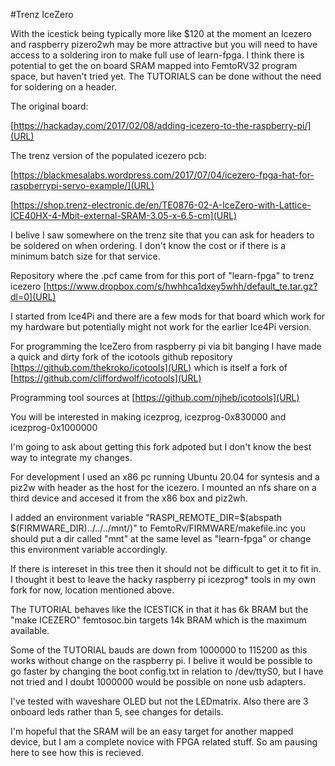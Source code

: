 #Trenz IceZero

With the icestick being typically more like $120 at the moment an Icezero and raspberry pizero2wh may be more attractive but you will need to have access to a soldering iron to make full use of learn-fpga. I think there is potential to get the on board SRAM mapped into FemtoRV32 program space, but haven't tried yet. The TUTORIALS can be done without the need for soldering on a header.


The original board:

[https://hackaday.com/2017/02/08/adding-icezero-to-the-raspberry-pi/](URL)


The trenz version of the populated icezero pcb:

[https://blackmesalabs.wordpress.com/2017/07/04/icezero-fpga-hat-for-raspberrypi-servo-example/](URL)

[https://shop.trenz-electronic.de/en/TE0876-02-A-IceZero-with-Lattice-ICE40HX-4-Mbit-external-SRAM-3.05-x-6.5-cm](URL)


I belive I saw somewhere on the trenz site that you can ask for headers to be soldered on when ordering. I don't know the cost or if there is a minimum batch size for that service.

Repository where the .pcf came from for this port of "learn-fpga" to trenz icezero
[https://www.dropbox.com/s/hwhhca1dxey5whh/default_te.tar.gz?dl=0](URL)

I started from Ice4Pi and there are a few mods for that board which work for my hardware but potentially might not work for the earlier Ice4Pi version.

For programming the IceZero from raspberry pi via bit banging I have made a quick and dirty fork of the icotools github repository [https://github.com/thekroko/icotools](URL) which is itself a fork of [https://github.com/cliffordwolf/icotools](URL)

Programming tool sources at [https://github.com/njheb/icotools](URL)

You will be interested in making icezprog, icezprog-0x830000 and icezprog-0x1000000

I'm going to ask about getting this fork adpoted but I don't know the best way to integrate my changes.

For development I used an x86 pc running Ubuntu 20.04 for syntesis and a piz2w with header as the host for the icezero. I mounted an nfs share on a third device and accesed it from the x86 box and piz2wh.

I added an environment variable "RASPI_REMOTE_DIR=$(abspath $(FIRMWARE_DIR)../../../mnt/)" to FemtoRv/FIRMWARE/makefile.inc you should put a dir called "mnt" at the same level as "learn-fpga" or change this environment variable accordingly.  

If there is intereset in this tree then it should not be difficult to get it to fit in. I thought it best to leave the hacky raspberry pi icezprog* tools in my own fork for now, location mentioned above.

The TUTORIAL behaves like the ICESTICK in that it has 6k BRAM but the "make ICEZERO" femtosoc.bin targets 14k BRAM which is the maximum available.

Some of the TUTORIAL bauds are down from 1000000 to 115200 as this works without change on the raspberry pi. I belive it would be possible to go faster by changing the boot config.txt in relation to /dev/ttyS0, but I have not tried and I doubt 1000000 would be possible on none usb adapters.

I've tested with waveshare OLED but not the LEDmatrix. Also there are 3 onboard leds rather than 5, see changes for details.

I'm hopeful that the SRAM will be an easy target for another mapped device, but I am a complete novice with FPGA related stuff. So am pausing here to see how this is recieved.
 